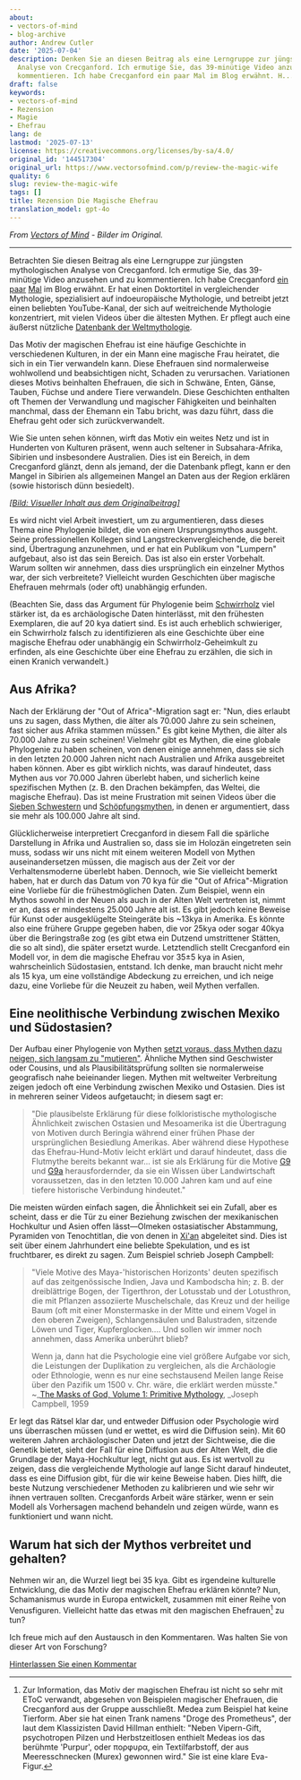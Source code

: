 ```yaml
---
about:
- vectors-of-mind
- blog-archive
author: Andrew Cutler
date: '2025-07-04'
description: Denken Sie an diesen Beitrag als eine Lerngruppe zur jüngsten mythologischen
  Analyse von Crecganford. Ich ermutige Sie, das 39-minütige Video anzusehen und zu
  kommentieren. Ich habe Crecganford ein paar Mal im Blog erwähnt. H...
draft: false
keywords:
- vectors-of-mind
- Rezension
- Magie
- Ehefrau
lang: de
lastmod: '2025-07-13'
license: https://creativecommons.org/licenses/by-sa/4.0/
original_id: '144517304'
original_url: https://www.vectorsofmind.com/p/review-the-magic-wife
quality: 6
slug: review-the-magic-wife
tags: []
title: Rezension Die Magische Ehefrau
translation_model: gpt-4o
---
```


*From [Vectors of Mind](https://www.vectorsofmind.com/p/review-the-magic-wife) - Bilder im Original.*

---

Betrachten Sie diesen Beitrag als eine Lerngruppe zur jüngsten mythologischen Analyse von Crecganford. Ich ermutige Sie, das 39-minütige Video anzusehen und zu kommentieren. Ich habe Crecganford [ein paar](https://www.vectorsofmind.com/p/archeologists-vs-the-bible?open=false#%C2%A7the-schooling-effect) [Mal](https://www.vectorsofmind.com/i/135447203/dhuy-on-snake-myths) im Blog erwähnt. Er hat einen Doktortitel in vergleichender Mythologie, spezialisiert auf indoeuropäische Mythologie, und betreibt jetzt einen beliebten YouTube-Kanal, der sich auf weitreichende Mythologie konzentriert, mit vielen Videos über die ältesten Mythen. Er pflegt auch eine äußerst nützliche [Datenbank der Weltmythologie](https://www.mythologydatabase.com/).

Das Motiv der magischen Ehefrau ist eine häufige Geschichte in verschiedenen Kulturen, in der ein Mann eine magische Frau heiratet, die sich in ein Tier verwandeln kann. Diese Ehefrauen sind normalerweise wohlwollend und beabsichtigen nicht, Schaden zu verursachen. Variationen dieses Motivs beinhalten Ehefrauen, die sich in Schwäne, Enten, Gänse, Tauben, Füchse und andere Tiere verwandeln. Diese Geschichten enthalten oft Themen der Verwandlung und magischer Fähigkeiten und beinhalten manchmal, dass der Ehemann ein Tabu bricht, was dazu führt, dass die Ehefrau geht oder sich zurückverwandelt.

Wie Sie unten sehen können, wirft das Motiv ein weites Netz und ist in Hunderten von Kulturen präsent, wenn auch seltener in Subsahara-Afrika, Sibirien und insbesondere Australien. Dies ist ein Bereich, in dem Crecganford glänzt, denn als jemand, der die Datenbank pflegt, kann er den Mangel in Sibirien als allgemeinen Mangel an Daten aus der Region erklären (sowie historisch dünn besiedelt).

[*[Bild: Visueller Inhalt aus dem Originalbeitrag]*](https://substackcdn.com/image/fetch/$s_!PR89!,f_auto,q_auto:good,fl_progressive:steep/https%3A%2F%2Fsubstack-post-media.s3.amazonaws.com%2Fpublic%2Fimages%2F708c0226-9d54-46f8-97c7-64485feb81ce_1919x1079.png)

Es wird nicht viel Arbeit investiert, um zu argumentieren, dass dieses Thema eine Phylogenie bildet, die von einem Ursprungsmythos ausgeht. Seine professionellen Kollegen sind Langstreckenvergleichende, die bereit sind, Übertragung anzunehmen, und er hat ein Publikum von "Lumpern" aufgebaut, also ist das sein Bereich. Das ist also ein erster Vorbehalt. Warum sollten wir annehmen, dass dies ursprünglich ein einzelner Mythos war, der sich verbreitete? Vielleicht wurden Geschichten über magische Ehefrauen mehrmals (oder oft) unabhängig erfunden.

(Beachten Sie, dass das Argument für Phylogenie beim [Schwirrholz](https://www.vectorsofmind.com/p/the-bullroarer-much-more-than-you) viel stärker ist, da es archäologische Daten hinterlässt, mit den frühesten Exemplaren, die auf 20 kya datiert sind. Es ist auch erheblich schwieriger, ein Schwirrholz falsch zu identifizieren als eine Geschichte über eine magische Ehefrau oder unabhängig ein Schwirrholz-Geheimkult zu erfinden, als eine Geschichte über eine Ehefrau zu erzählen, die sich in einen Kranich verwandelt.)

## Aus Afrika?


Nach der Erklärung der "Out of Africa"-Migration sagt er: "Nun, dies erlaubt uns zu sagen, dass Mythen, die älter als 70.000 Jahre zu sein scheinen, fast sicher aus Afrika stammen müssen." Es gibt keine Mythen, die älter als 70.000 Jahre zu sein scheinen! Vielmehr gibt es Mythen, die eine globale Phylogenie zu haben scheinen, von denen einige annehmen, dass sie sich in den letzten 20.000 Jahren nicht nach Australien und Afrika ausgebreitet haben können. Aber es gibt wirklich nichts, was darauf hindeutet, dass Mythen aus vor 70.000 Jahren überlebt haben, und sicherlich keine spezifischen Mythen (z. B. den Drachen bekämpfen, das Weltei, die magische Ehefrau). Das ist meine Frustration mit seinen Videos über die [Sieben Schwestern](https://www.youtube.com/watch?v=_qyjKND3dAE) und [Schöpfungsmythen](https://youtu.be/nZmEro_ODqc?si=l_Wa0h_2RNjkjF0u), in denen er argumentiert, dass sie mehr als 100.000 Jahre alt sind.

Glücklicherweise interpretiert Crecganford in diesem Fall die spärliche Darstellung in Afrika und Australien so, dass sie im Holozän eingetreten sein muss, sodass wir uns nicht mit einem weiteren Modell von Mythen auseinandersetzen müssen, die magisch aus der Zeit vor der Verhaltensmoderne überlebt haben. Dennoch, wie Sie vielleicht bemerkt haben, hat er durch das Datum von 70 kya für die "Out of Africa"-Migration eine Vorliebe für die frühestmöglichen Daten. Zum Beispiel, wenn ein Mythos sowohl in der Neuen als auch in der Alten Welt vertreten ist, nimmt er an, dass er mindestens 25.000 Jahre alt ist. Es gibt jedoch keine Beweise für Kunst oder ausgeklügelte Steingeräte bis ~13kya in Amerika. Es könnte also eine frühere Gruppe gegeben haben, die vor 25kya oder sogar 40kya über die Beringstraße zog (es gibt etwa ein Dutzend umstrittener Stätten, die so alt sind), die später ersetzt wurde. Letztendlich stellt Crecganford ein Modell vor, in dem die magische Ehefrau vor 35±5 kya in Asien, wahrscheinlich Südostasien, entstand. Ich denke, man braucht nicht mehr als 15 kya, um eine vollständige Abdeckung zu erreichen, und ich neige dazu, eine Vorliebe für die Neuzeit zu haben, weil Mythen verfallen.

## Eine neolithische Verbindung zwischen Mexiko und Südostasien?


Der Aufbau einer Phylogenie von Mythen [setzt voraus, dass Mythen dazu neigen, sich langsam zu "mutieren"](https://www.vectorsofmind.com/i/135447203/the-dragon-motif-may-be-paleolithic-mythology-and-archaeology). Ähnliche Mythen sind Geschwister oder Cousins, und als Plausibilitätsprüfung sollten sie normalerweise geografisch nahe beieinander liegen. Mythen mit weltweiter Verbreitung zeigen jedoch oft eine Verbindung zwischen Mexiko und Ostasien. Dies ist in mehreren seiner Videos aufgetaucht; in diesem sagt er:

> "Die plausibelste Erklärung für diese folkloristische mythologische Ähnlichkeit zwischen Ostasien und Mesoamerika ist die Übertragung von Motiven durch Beringia während einer frühen Phase der ursprünglichen Besiedlung Amerikas. Aber während diese Hypothese das Ehefrau-Hund-Motiv leicht erklärt und darauf hindeutet, dass die Flutmythe bereits bekannt war... ist sie als Erklärung für die Motive [G9](https://www.mythologydatabase.com/bd/g9.html) und [G9a](https://www.mythologydatabase.com/bd/g9a.html) herausfordernder, da sie ein Wissen über Landwirtschaft voraussetzen, das in den letzten 10.000 Jahren kam und auf eine tiefere historische Verbindung hindeutet."

Die meisten würden einfach sagen, die Ähnlichkeit sei ein Zufall, aber es scheint, dass er die Tür zu einer Beziehung zwischen der mexikanischen Hochkultur und Asien offen lässt—Olmeken ostasiatischer Abstammung, Pyramiden von Tenochtitlan, die von denen in [Xi'an](https://en.wikipedia.org/wiki/Chinese_pyramids) abgeleitet sind. Dies ist seit über einem Jahrhundert eine beliebte Spekulation, und es ist fruchtbarer, es direkt zu sagen. Zum Beispiel schrieb Joseph Campbell:

> "Viele Motive des Maya-'historischen Horizonts' deuten spezifisch auf das zeitgenössische Indien, Java und Kambodscha hin; z. B. der dreiblättrige Bogen, der Tigerthron, der Lotusstab und der Lotusthron, die mit Pflanzen assoziierte Muschelschale, das Kreuz und der heilige Baum (oft mit einer Monstermaske in der Mitte und einem Vogel in den oberen Zweigen), Schlangensäulen und Balustraden, sitzende Löwen und Tiger, Kupferglocken…. Und sollen wir immer noch annehmen, dass Amerika unberührt blieb?
> 
> Wenn ja, dann hat die Psychologie eine viel größere Aufgabe vor sich, die Leistungen der Duplikation zu vergleichen, als die Archäologie oder Ethnologie, wenn es nur eine sechstausend Meilen lange Reise über den Pazifik um 1500 v. Chr. wäre, die erklärt werden müsste." ~_[The Masks of God, Volume 1: Primitive Mythology](https://www.goodreads.com/book/show/589064.The_Masks_of_God_Volume_1), _Joseph Campbell, 1959

Er legt das Rätsel klar dar, und entweder Diffusion oder Psychologie wird uns überraschen müssen (und er wettet, es wird die Diffusion sein). Mit 60 weiteren Jahren archäologischer Daten und jetzt der Sichtweise, die die Genetik bietet, sieht der Fall für eine Diffusion aus der Alten Welt, die die Grundlage der Maya-Hochkultur legt, nicht gut aus. Es ist wertvoll zu zeigen, dass die vergleichende Mythologie auf lange Sicht darauf hindeutet, dass es eine Diffusion gibt, für die wir keine Beweise haben. Dies hilft, die beste Nutzung verschiedener Methoden zu kalibrieren und wie sehr wir ihnen vertrauen sollten. Crecganfords Arbeit wäre stärker, wenn er sein Modell als Vorhersagen machend behandeln und zeigen würde, wann es funktioniert und wann nicht.

## Warum hat sich der Mythos verbreitet und gehalten?


Nehmen wir an, die Wurzel liegt bei 35 kya. Gibt es irgendeine kulturelle Entwicklung, die das Motiv der magischen Ehefrau erklären könnte? Nun, Schamanismus wurde in Europa entwickelt, zusammen mit einer Reihe von Venusfiguren. Vielleicht hatte das etwas mit den magischen Ehefrauen[^1] zu tun?

Ich freue mich auf den Austausch in den Kommentaren. Was halten Sie von dieser Art von Forschung?

[Hinterlassen Sie einen Kommentar](https://www.vectorsofmind.com/p/review-the-magic-wife/comments)

[^1]: Zur Information, das Motiv der magischen Ehefrau ist nicht so sehr mit EToC verwandt, abgesehen von Beispielen magischer Ehefrauen, die Crecganford aus der Gruppe ausschließt. Medea zum Beispiel hat keine Tierform. Aber sie hat einen Trank namens "Droge des Prometheus", der laut dem Klassizisten David Hillman enthielt: "Neben Vipern-Gift, psychotropen Pilzen und Herbstzeitlosen enthielt Medeas ios das berühmte 'Purpur', oder πορφυρα, ein Textilfarbstoff, der aus Meeresschnecken (Murex) gewonnen wird." Sie ist eine klare Eva-Figur.